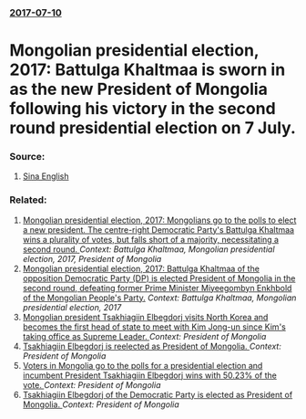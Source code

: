 ### [2017-07-10](/news/2017/07/10/index.md)

# Mongolian presidential election, 2017: Battulga Khaltmaa is sworn in as the new President of Mongolia following his victory in the second round presidential election on 7 July. 




### Source:

1. [Sina English](http://english.sina.com/news/2017-07-10/detail-ifyhweua4683349.shtml)

### Related:

1. [Mongolian presidential election, 2017: Mongolians go to the polls to elect a new president. The centre-right Democratic Party's Battulga Khaltmaa wins a plurality of votes, but falls short of a majority, necessitating a second round. ](/news/2017/06/26/mongolian-presidential-election-2017-mongolians-go-to-the-polls-to-elect-a-new-president-the-centre-right-democratic-party-s-battulga-kha.md) _Context: Battulga Khaltmaa, Mongolian presidential election, 2017, President of Mongolia_
2. [Mongolian presidential election, 2017: Battulga Khaltmaa of the opposition Democratic Party (DP) is elected President of Mongolia in the second round, defeating former Prime Minister Miyeegombyn Enkhbold of the Mongolian People's Party.](/news/2017/07/7/mongolian-presidential-election-2017-battulga-khaltmaa-of-the-opposition-democratic-party-dp-is-elected-president-of-mongolia-in-the-sec.md) _Context: Battulga Khaltmaa, Mongolian presidential election, 2017_
3. [Mongolian president Tsakhiagiin Elbegdorj visits North Korea and becomes the first head of state to meet with Kim Jong-un since Kim's taking office as Supreme Leader. ](/news/2013/10/30/mongolian-president-tsakhiagiin-elbegdorj-visits-north-korea-and-becomes-the-first-head-of-state-to-meet-with-kim-jong-un-since-kim-s-taking.md) _Context: President of Mongolia_
4. [Tsakhiagiin Elbegdorj is reelected as President of Mongolia. ](/news/2013/06/27/tsakhiagiin-elbegdorj-is-reelected-as-president-of-mongolia.md) _Context: President of Mongolia_
5. [Voters in Mongolia go to the polls for a presidential election and incumbent President Tsakhiagiin Elbegdorj wins with 50.23% of the vote. ](/news/2013/06/26/voters-in-mongolia-go-to-the-polls-for-a-presidential-election-and-incumbent-president-tsakhiagiin-elbegdorj-wins-with-50-23-of-the-vote.md) _Context: President of Mongolia_
6. [ Tsakhiagiin Elbegdorj of the Democratic Party is elected as President of Mongolia. ](/news/2009/05/25/tsakhiagiin-elbegdorj-of-the-democratic-party-is-elected-as-president-of-mongolia.md) _Context: President of Mongolia_
